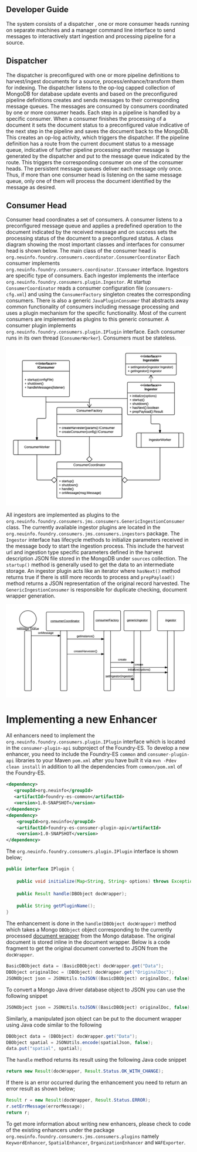 Developer Guide
---------------

The system consists of a dispatcher , one or more consumer heads running on separate machines and a manager command line interface to send messages to interactively start ingestion and processing pipeline for a source.

## Dispatcher
The dispatcher is preconfigured with one or more pipeline definitions to harvest/ingest documents for a source, process/enhance/transform them for indexing. The dispatcher listens to the op-log capped collection of MongoDB 
for database update events and based on the preconfigured pipeline definitions creates and sends messages 
to their corresponding message queues. The messages are consumed by consumers coordinated by one or more 
consumer heads. Each step in a pipeline is handled by a specific consumer. When a consumer finishes 
the processing of a document it sets the document status to a preconfigured value indicative of the next step in the pipeline and saves the document back to the MongoDB. This creates an op-log activity, which triggers 
the dispatcher. If the pipeline definition has a route from the current document status to a message queue, 
indicative of further pipeline processing another message is generated by the dispatcher and put to the message 
queue indicated by the route. This triggers the corresponding consumer on one of the consumer heads.
The persistent message queues deliver each message only once. Thus, if more than one consumer head is listening
on the same message queue, only one of them will process the document identified by the message as desired.


## Consumer Head

Consumer head coordinates a set of consumers. A consumer listens to a preconfigured message queue and 
applies a predefined operation to the document indicated by the received message and on success sets the 
processing status of the document to a preconfigured status. 
A class diagram showing the most important classes and interfaces for consumer head is shown below.
The main class of the consumer head is `org.neuinfo.foundry.consumers.coordinator.ConsumerCoordinator`
Each consumer implements `org.neuinfo.foundry.consumers.coordinator.IConsumer` interface.
Ingestors are specific type of consumers. Each ingestor implements the interface
`org.neuinfo.foundry.consumers.plugin.Ingestor`. At startup `ConsumerCoordinator` reads 
a consumer configuration file (`consumers-cfg.xml`) and using the  `ConsumerFactory` singleton 
creates the corresponding consumers. There is also a generic `JavaPluginConsumer` 
that abstracts away common functionality of consumers including message processing 
and uses a plugin mechanism for the specific functionality. Most of the current consumers are implemented 
as plugins to this generic consumer. A consumer plugin implements 
`org.neuinfo.foundry.consumers.plugin.IPlugin` interface. 
Each consumer runs in its own thread (`ConsumerWorker`). Consumers must be stateless.

![](images/consumer_head_class_diag.png)

All ingestors are implemented as plugins to the 
`org.neuinfo.foundry.consumers.jms.consumers.GenericIngestionConsumer` class. 
The currently available ingestor plugins are located in the 
`org.neuinfo.foundry.consumers.jms.consumers.ingestors` package.
The `Ingestor` interface has lifecycle methods to initialize parameters received in the message body
to start the ingestion process. This include the harvest url and ingestion type specific parameters 
defined in the harvest description JSON file stored in the MongoDB under `sources` collection.
The `startup()` method is generally used to get the data to an intermediate storage. 
An ingestor plugin acts like an iterator where `hasNext()` method returns true if there is still 
more records to process and `prepPayload()` method returns a JSON representation of 
the original record harvested. The `GenericIngestionConsumer` is responsible for duplicate checking, 
document wrapper generation.

![Sequence Diagram for Ingestor creation](images/ingestor_creation_seq_diag.png)


# Implementing a new Enhancer

All enhancers need to implement the `org.neuinfo.foundry.consumers.plugin.IPlugin` interface which is located 
in the `consumer-plugin-api` subproject of the Foundry-ES. To develop a new enhancer, you need to include 
the Foundry-ES `common` and `consumer-plugin-api` libraries to your Maven `pom.xml` after you have built it 
via `mvn -Pdev clean install` in addition to all the dependencies from `common/pom.xml` of the Foundry-ES.

```xml
<dependency>
   <groupId>org.neuinfo</groupId>
   <artifactId>foundry-es-common</artifactId>
   <version>1.0-SNAPSHOT</version>
</dependency>
<dependency>
    <groupId>org.neuinfo</groupId>
    <artifactId>foundry-es-consumer-plugin-api</artifactId>
    <version>1.0-SNAPSHOT</version>
</dependency>

```

The `org.neuinfo.foundry.consumers.plugin.IPlugin` interface is shown below; 

```java
public interface IPlugin {

    public void initialize(Map<String, String> options) throws Exception;

    public Result handle(DBObject docWrapper);

    public String getPluginName();
}
```

The enhancement is done in the `handle(DBObject docWrapper)` method which takes a Mongo `DBObject` 
object corresponding to the currently processed [document wrapper](doc_ingestion.md) from the Mongo database. 
The original document is stored inline in the document wrapper. 
Below is a code fragment to get the original document converted to JSON from the `docWrapper`.

```java
BasicDBObject data = (BasicDBObject) docWrapper.get("Data");
DBObject originalDoc = (DBObject) docWrapper.get("OriginalDoc");
JSONObject json = JSONUtils.toJSON((BasicDBObject) originalDoc, false);

```

To convert a Mongo Java driver database object to JSON you can use the following snippet

```java
JSONObject json = JSONUtils.toJSON((BasicDBObject) originalDoc, false);
```

Similarly, a manipulated json object can be put to the document wrapper using Java code similar to the following

```java
DBObject data = (DBObject) docWrapper.get("Data");
DBObject spatial = JSONUtils.encode(spatialJson, false);
data.put("spatial", spatial);
```

The `handle` method returns its result using the following Java code snippet

```java
return new Result(docWrapper, Result.Status.OK_WITH_CHANGE);
```

If there is an error occurred during the enhancement you need to return an error result as shown below;

```java
Result r = new Result(docWrapper, Result.Status.ERROR);
r.setErrMessage(errorMessage);
return r;
```

To get more information about writing new enhancers, please check to code of the existing enhancers under the 
package `org.neuinfo.foundry.consumers.jms.consumers.plugins` namely 
`KeywordEnhancer`, `SpatialEnhancer`, `OrganizationEnhancer` and `WAFExporter`.


